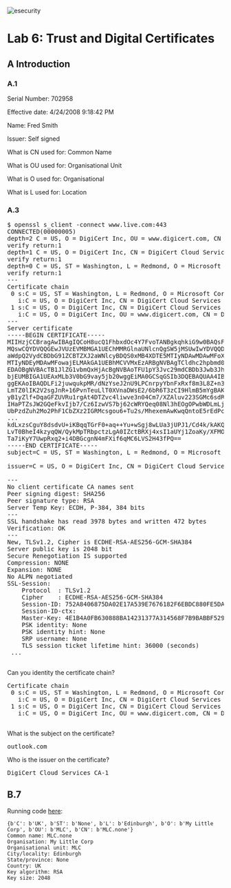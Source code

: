 ![esecurity](https://raw.githubusercontent.com/billbuchanan/esecurity/master/z_associated/esecurity_graphics.jpg)

# Lab 6: Trust and Digital Certificates


## A	Introduction

### A.1	

Serial Number: 702958

Effective date: 4/24/2008 9:18:42 PM

Name:  Fred Smith

Issuer: Self signed

What is CN used for: Common Name

What is OU used for: Organisational Unit

What is O used for: Organisational

What is L used for: Location


### A.3	
<pre>
$ openssl s_client -connect www.live.com:443
CONNECTED(00000005)
depth=2 C = US, O = DigiCert Inc, OU = www.digicert.com, CN = DigiCert Global Root CA
verify return:1
depth=1 C = US, O = DigiCert Inc, CN = DigiCert Cloud Services CA-1
verify return:1
depth=0 C = US, ST = Washington, L = Redmond, O = Microsoft Corporation, CN = outlook.com
verify return:1
---
Certificate chain
 0 s:C = US, ST = Washington, L = Redmond, O = Microsoft Corporation, CN = outlook.com
   i:C = US, O = DigiCert Inc, CN = DigiCert Cloud Services CA-1
 1 s:C = US, O = DigiCert Inc, CN = DigiCert Cloud Services CA-1
   i:C = US, O = DigiCert Inc, OU = www.digicert.com, CN = DigiCert Global Root CA
---
Server certificate
-----BEGIN CERTIFICATE-----
MIIHzjCCBragAwIBAgIQCoH8ucQ1FhbxdOc4Y7FvoTANBgkqhkiG9w0BAQsFADBL
MQswCQYDVQQGEwJVUzEVMBMGA1UEChMMRGlnaUNlcnQgSW5jMSUwIwYDVQQDExxE
aWdpQ2VydCBDbG91ZCBTZXJ2aWNlcyBDQS0xMB4XDTE5MTIyNDAwMDAwMFoXDTIx
MTIyNDEyMDAwMFowajELMAkGA1UEBhMCVVMxEzARBgNVBAgTCldhc2hpbmd0b24x
EDAOBgNVBAcTB1JlZG1vbmQxHjAcBgNVBAoTFU1pY3Jvc29mdCBDb3Jwb3JhdGlv
bjEUMBIGA1UEAxMLb3V0bG9vay5jb20wggEiMA0GCSqGSIb3DQEBAQUAA4IBDwAw
ggEKAoIBAQDLFi2juwqukpMR/dNzYseJ2nU9LPCnrpyYbnFxRxf8m3L8Z+n3XREd
LmTZ0lIK2V2sgJnR+16PvnTeuLlT0XVnaDWsE2/6bR6T3zCI9HlmB5mYgBAKrLq6
yB1yZlf+DqaGFZUVRu1rgAt4DTZvc4liwve3n04Cm7/XZAluv223SGMc6sdRi8cq
IHaPTZsJW2GQeFkvIjb7/Cz6IzwVS7bj62cWRYQeq08Nl3hEOgOPwbWDLmLj7hDe
UbPzdZuh2Mo2PhF1CbZXz2IGRMcsgou6+Tu2s/MhexemAwKwqQntoE5rEdPc2GcC
...
kdLxzsCguY8dsdvU+iKBqqTGrF0+aq++Yu+wSgj8wLUa3jUPJ1/Cd4k/kAKQCCL5
LvT0BheI4kzyqQW/QykMpTRbpctzLgA0IZctBRXj4xsI1aUYj1ZoaKy/XFMO0lGK
Ta7iKyY7UwpRxq2+i4DBGcgnN4mFXif6qMC6LVS2H43fPQ==
-----END CERTIFICATE-----
subject=C = US, ST = Washington, L = Redmond, O = Microsoft Corporation, CN = outlook.com

issuer=C = US, O = DigiCert Inc, CN = DigiCert Cloud Services CA-1

---
No client certificate CA names sent
Peer signing digest: SHA256
Peer signature type: RSA
Server Temp Key: ECDH, P-384, 384 bits
---
SSL handshake has read 3978 bytes and written 472 bytes
Verification: OK
---
New, TLSv1.2, Cipher is ECDHE-RSA-AES256-GCM-SHA384
Server public key is 2048 bit
Secure Renegotiation IS supported
Compression: NONE
Expansion: NONE
No ALPN negotiated
SSL-Session:
    Protocol  : TLSv1.2
    Cipher    : ECDHE-RSA-AES256-GCM-SHA384
    Session-ID: 752A8406875DA02E17A539E7676182F6EBDC880FE5DA95BE0531B733E6EB054B
    Session-ID-ctx: 
    Master-Key: 4E1B4A0FB630888BA14231377A314568F7B9BABBF5298E79E09561B904DC739DF52F2B1288A78F5DCAEFABFF73D23A3D
    PSK identity: None
    PSK identity hint: None
    SRP username: None
    TLS session ticket lifetime hint: 36000 (seconds)
 ...
    </pre>
    
Can you identity the certificate chain?
<pre>
Certificate chain
 0 s:C = US, ST = Washington, L = Redmond, O = Microsoft Corporation, CN = outlook.com
   i:C = US, O = DigiCert Inc, CN = DigiCert Cloud Services CA-1
 1 s:C = US, O = DigiCert Inc, CN = DigiCert Cloud Services CA-1
   i:C = US, O = DigiCert Inc, OU = www.digicert.com, CN = DigiCert Global Root CA
   </pre>

What is the subject on the certificate?
<pre>
outlook.com
</pre>

Who is the issuer on the certificate?
<pre>
DigiCert Cloud Services CA-1
</pre>

## B.7
Running code [here](https://repl.it/@billbuchanan/csr#pyproject.toml):

```
{b'C': b'UK', b'ST': b'None', b'L': b'Edinburgh', b'O': b'My Little Corp', b'OU': b'MLC', b'CN': b'MLC.none'}
Common name: MLC.none
Organisation: My Little Corp
Organisational unit: MLC
City/locality: Edinburgh
State/province: None
Country: UK
Key algorithm: RSA
Key size: 2048
```


